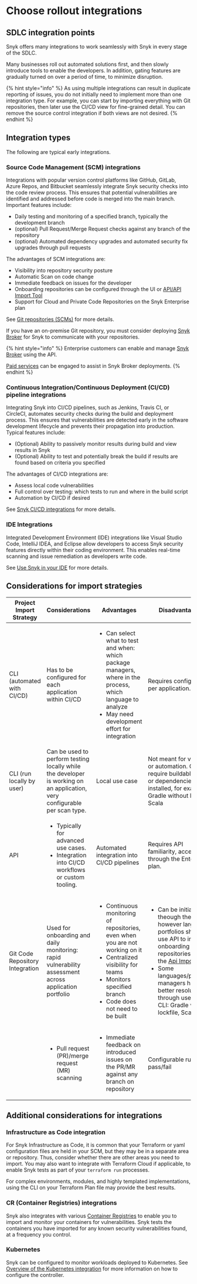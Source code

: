 # Choose rollout integrations

## **SDLC integration points**

Snyk offers many integrations to work seamlessly with Snyk in every stage of the SDLC.&#x20;

Many businesses roll out automated solutions first, and then slowly introduce tools to enable the developers. In addition, gating features are gradually turned on over a period of time, to minimize disruption.

{% hint style="info" %}
As using multiple integrations can result in duplicate reporting of issues, you do not initially need to implement more than one integration type. For example, you can start by importing everything with Git repositories, then later use the CI/CD view for fine-grained detail. You can remove the source control integration if both views are not desired.
{% endhint %}

## Integration types

The following are typical early integrations.

### Source Code Management (SCM) integrations

Integrations with popular version control platforms like GitHub, GitLab, Azure Repos, and Bitbucket seamlessly integrate Snyk security checks into the code review process. This ensures that potential vulnerabilities are identified and addressed before code is merged into the main branch. Important features include:

* Daily testing and monitoring of a specified branch, typically the development branch
* (optional) Pull Request/Merge Request checks against any branch of the repository
* (optional) Automated dependency upgrades and automated security fix upgrades through pull requests

The advantages of SCM integrations are:

* Visibility into repository security posture
* Automatic Scan on code change
* Immediate feedback on issues for the developer
* Onboarding repositories can be configured through the UI or [API/API Import Tool](https://docs.snyk.io/snyk-api-info/other-tools/tool-snyk-api-import)
* Support for Cloud and Private Code Repositories on the Snyk Enterprise plan

See [Git repositories (SCMs)](../../../integrate-with-snyk/snyk-scm-integrations/) for more details.

If you have an on-premise Git repository, you must consider deploying [Snyk Broker](https://docs.snyk.io/snyk-admin/snyk-broker) for Snyk to communicate with your repositories.

{% hint style="info" %}
Enterprise customers can enable and manage [Snyk Broker](../../../enterprise-configuration/snyk-broker/) using the API.&#x20;

[Paid services](../../../working-with-snyk/snyk-terms-of-support-and-services-glossary/) can be engaged to assist in Snyk Broker deployments.
{% endhint %}

### Continuous Integration/Continuous Deployment (CI/CD) pipeline integrations

Integrating Snyk into CI/CD pipelines, such as Jenkins, Travis CI, or CircleCI, automates security checks during the build and deployment process. This ensures that vulnerabilities are detected early in the software development lifecycle and prevents their propagation into production. Typical features include:

* (Optional) Ability to passively monitor results during build and view results in Snyk
* (Optional) Ability to test and potentially break the build if results are found based on criteria you specified

The advantages of CI/CD integrations are:

* Assess local code vulnerabilities
* Full control over testing: which tests to run and where in the build script
* Automation by CI/CD if desired

See [Snyk CI/CD integrations](../../../integrate-with-snyk/snyk-ci-cd-integrations/) for more details.

### IDE Integrations

Integrated Development Environment (IDE) integrations like Visual Studio Code, IntelliJ IDEA, and Eclipse allow developers to access Snyk security features directly within their coding environment. This enables real-time scanning and issue remediation as developers write code.&#x20;

See [Use Snyk in your IDE](../../../integrate-with-snyk/use-snyk-in-your-ide/) for more details.

## Considerations for import strategies&#x20;

<table><thead><tr><th width="200">Project Import Strategy</th><th>Considerations</th><th>Advantages</th><th>Disadvantages</th></tr></thead><tbody><tr><td>CLI (automated with CI/CD)</td><td>Has to be configured for each application within CI/CD</td><td><ul><li>Can select what to test and when: which package managers, where in the process, which language to analyze</li><li>May need development effort for integration</li></ul></td><td>Requires configuration per application.</td></tr><tr><td>CLI (run locally by user)</td><td>Can be used to perform testing locally while the developer is working on an application, very configurable per scan type.</td><td>Local use case</td><td>Not meant for visibility or automation. Can require buildable code or dependencies to be installed, for example, Gradle without lockfile, Scala</td></tr><tr><td>API</td><td><ul><li>Typically for advanced use cases.</li><li>Integration into CI/CD workflows or custom tooling. </li></ul></td><td>Automated integration into CI/CD pipelines</td><td>Requires API familiarity, access through the  Enterprise plan.</td></tr><tr><td>Git Code Repository Integration</td><td>Used for onboarding and daily monitoring: rapid vulnerability assessment across application portfolio</td><td><p></p><ul><li>Continuous monitoring of repositories, even when you are not working on it</li><li>Centralized visibility for teams</li><li>Monitors specified branch</li><li>Code does not need to be built</li></ul></td><td><ul><li>Can be initiated theough the UI, however larger portfolios should use API to initiate onboarding of repositories with the <a href="https://docs.snyk.io/snyk-api/other-tools/tool-snyk-api-import">Api Import Tool</a></li><li>Some languages/package managers have better resolution through use of  the CLI: Gradle without lockfile, Scala</li></ul></td></tr><tr><td></td><td><ul><li>Pull request (PR)/merge request (MR)  scanning</li></ul></td><td><ul><li>Immediate feedback on introduced issues on the PR/MR against any branch on repository</li></ul></td><td>Configurable rules for pass/fail</td></tr></tbody></table>

## Additional considerations for integrations

### Infrastructure as Code integration

For Snyk Infrastructure as Code, it is common that your Terraform or yaml configuration files are held in your SCM, but they may be in a separate area or repository. Thus, consider whether there are other areas you need to import. You may also want to integrate with Terraform Cloud if applicable, to enable Snyk tests as part of your `terraform run` processes.

For complex environments, modules, and highly templated implementations, using the CLI on your Terraform Plan file may provide the best results.

### CR (Container Registries) integrations

Snyk also integrates with various [Container Registries](../../../integrate-with-snyk/container-security-management-integrations/) to enable you to import and monitor your containers for vulnerabilities. Snyk tests the containers you have imported for any known security vulnerabilities found, at a frequency you control.

### Kubernetes

Snyk can be configured to monitor workloads deployed to Kubernetes. See [Overview of the Kubernetes integration](../../../scan-with-snyk/snyk-container/integrate-with-kubernetes/overview-of-the-kubernetes-integration/) for more information on how to configure the controller.
